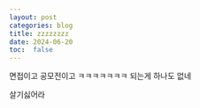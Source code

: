 ```yaml
---
layout: post
categories: blog
title: zzzzzzzz
date: 2024-06-20
toc:  false
---
```


면접이고 공모전이고 ㅋㅋㅋㅋㅋㅋㅋ 되는게 하나도 없네 

살기싫어라
